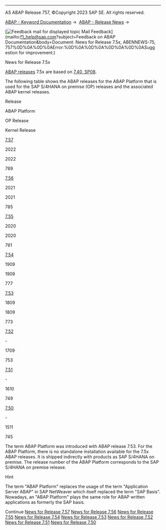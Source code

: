   

* * *

AS ABAP Release 757, ©Copyright 2023 SAP SE. All rights reserved.

[ABAP - Keyword Documentation](https://help.sap.com/doc/abapdocu_757_index_htm/7.57/en-US/abenabap.htm) →  [ABAP - Release News](https://help.sap.com/doc/abapdocu_757_index_htm/7.57/en-US/abennews.htm) → 

 [![](Mail.gif?object=Mail.gif&sap-language=EN "Feedback mail for displayed topic") Mail Feedback](mailto:f1_help@sap.com?subject=Feedback on ABAP Documentation&body=Document: News for Release 7.5x, ABENNEWS-75, 757%0D%0A%0D%0AError:%0D%0A%0D%0A%0D%0A%0D%0ASugg
estion for improvement:)

News for Release 7.5x

[ABAP releases](https://help.sap.com/doc/abapdocu_757_index_htm/7.57/en-US/abenabap_release_glosry.htm "Glossary Entry") 7.5x are based on [7.40, SP08](https://help.sap.com/doc/abapdocu_757_index_htm/7.57/en-US/abennews-740_sp08.htm).

The following table shows the ABAP releases for the ABAP Platform that is used for the SAP S/4HANA on premise (OP) releases and the associated ABAP kernel releases.

Release

ABAP Platform

OP Release

Kernel Release

[7.57](https://help.sap.com/doc/abapdocu_757_index_htm/7.57/en-US/abennews-757.htm)

2022

2022

789

[7.56](https://help.sap.com/doc/abapdocu_757_index_htm/7.57/en-US/abennews-756.htm)

2021

2021

785

[7.55](https://help.sap.com/doc/abapdocu_757_index_htm/7.57/en-US/abennews-755.htm)

2020

2020

781

[7.54](https://help.sap.com/doc/abapdocu_757_index_htm/7.57/en-US/abennews-754.htm)

1909

1909

777

[7.53](https://help.sap.com/doc/abapdocu_757_index_htm/7.57/en-US/abennews-753.htm)

1809

1809

773

[7.52](https://help.sap.com/doc/abapdocu_757_index_htm/7.57/en-US/abennews-752.htm)

\-

1709

753

[7.51](https://help.sap.com/doc/abapdocu_757_index_htm/7.57/en-US/abennews-751.htm)

\-

1610

749

[7.50](https://help.sap.com/doc/abapdocu_757_index_htm/7.57/en-US/abennews-750.htm)

\-

1511

745

The term ABAP Platform was introduced with ABAP release 7.53. For the ABAP Platform, there is no standalone installation available for the 7.5x ABAP releases. It is shipped indirectly with products as SAP S/4HANA on premise. The release number of the ABAP Platform corresponds to the SAP S/4HANA on premise release.

Hint

The term "ABAP Platform" replaces the usage of the term "Application Server ABAP" in SAP NetWeaver which itself replaced the term "SAP Basis". Nowadays, an "ABAP Platform" plays the same role for ABAP written applications as formerly the SAP basis.

Continue
[News for Release 7.57](https://help.sap.com/doc/abapdocu_757_index_htm/7.57/en-US/abennews-757.htm)
[News for Release 7.56](https://help.sap.com/doc/abapdocu_757_index_htm/7.57/en-US/abennews-756.htm)
[News for Release 7.55](https://help.sap.com/doc/abapdocu_757_index_htm/7.57/en-US/abennews-755.htm)
[News for Release 7.54](https://help.sap.com/doc/abapdocu_757_index_htm/7.57/en-US/abennews-754.htm)
[News for Release 7.53](https://help.sap.com/doc/abapdocu_757_index_htm/7.57/en-US/abennews-753.htm)
[News for Release 7.52](https://help.sap.com/doc/abapdocu_757_index_htm/7.57/en-US/abennews-752.htm)
[News for Release 7.51](https://help.sap.com/doc/abapdocu_757_index_htm/7.57/en-US/abennews-751.htm)
[News for Release 7.50](https://help.sap.com/doc/abapdocu_757_index_htm/7.57/en-US/abennews-750.htm)